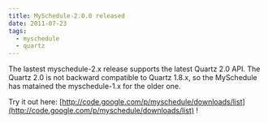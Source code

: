 ```yaml
---
title: MySchedule-2.0.0 released
date: 2011-07-23
tags:
  - myschedule
  - quartz
---
```

The lastest myschedule-2.x release supports the latest Quartz 2.0 API. The Quartz 2.0 is not backward compatible to Quartz 1.8.x, so the MySchedule has matained the myschedule-1.x for the older one.

Try it out here: [http://code.google.com/p/myschedule/downloads/list](http://code.google.com/p/myschedule/downloads/list) !
